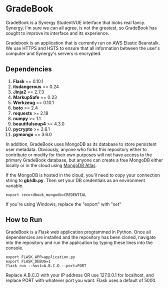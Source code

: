 # GradeBook

GradeBook is a Synergy StudentVUE interface that looks real fancy. Synergy, I'm sure we can all agree, is not the greatest, so GradeBook has sought to improve its interface and its experience. 

Gradebook is an application that is currently run on AWS Elastic Beanstalk. We use HTTPS and HSTS to ensure that all information between the user's computer and Synergy's servers is encrypted. 

## Dependencies
1. **Flask** == 0.10.1
2. **itsdangerous** == 0.24
3. **Jinja2** == 2.7.3
4. **MarkupSafe** == 0.23
5. **Werkzeug** == 0.10.1
6. **boto** >= 2.4
7. **requests** >= 2.18
8. **numpy** >= 1.1
9. **beautifulsoup4** >= 4.3.0
10. **pycrypto** >= 2.6.1
11. **pymongo** == 3.6.0

In addition, GradeBook uses MongoDB as its database to store persistent user metadata. Obviously, anyone who forks this repository either to contribute or modify for their own purposes will not have access to the primary GradeBook database, but anyone can create a free MongoDB either locally or in the cloud using [MongoDB Atlas](https://www.mongodb.com/cloud/atlas/lp/general?jmp=search&utm_source=bing&utm_campaign=Americas-US-Atlas-Brand-Alpha&utm_keyword=mongodb%20atlas&utm_device=c&utm_network=o&utm_medium=cpc&utm_creative={creative}&utm_matchtype=e&_bt={creative}&_bk=mongodb%20atlas&_bm=e&_bn=o&msclkid=b81529904ecb1f7f05eb73404b09188f). 

If the MongoDB is hosted in the cloud, you'll need to copy your connection string to **gb/db.py**. Then set your DB credentials as an environment variable.

`export recordbook_mongodb=CREDENTIAL`

If you're using Windows, replace the "export" with "set"

## How to Run
GradeBook is a Flask web application programmed in Python. Once all dependencies are installed and the repository has been cloned, navigate into the repository and run the application by typing these lines into the console.

```
export FLASK_APP=application.py
export FLASK_DEBUG=1
flask run --host=A.B.C.D --port=PORT
```

Replace A.B.C.D with your IP address OR use 127.0.0.1 for localhost, and replace PORT with whatever port you want. Flask uses a default of 5000. 
